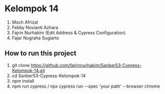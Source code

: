 # Kelompok 14
1. Moch Afrizal 
2. Febby Novianti Azhara
3. Fajrin Nurhakim (Edit Address & Cypress Configuration)
4. Fajar Nugraha Sugiarto


## How to run this project
1. git clone https://github.com/fajrinnurhakim/Sanber53-Cypress-Kelompok-14.git
2. cd Sanber53-Cypress-Kelompok-14
3. npm install
4. npm run cypress / npx cypress run --spec 'your path' --browser chrome
